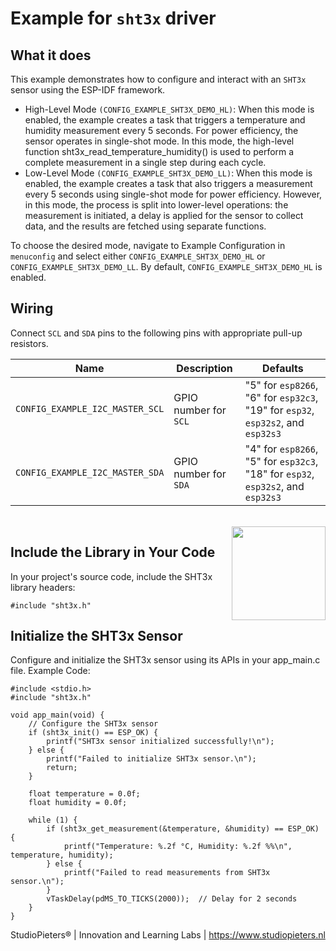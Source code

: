 # Example for `sht3x` driver

## What it does

This example demonstrates how to configure and interact with an `SHT3x` sensor using the ESP-IDF framework.

* High-Level Mode `(CONFIG_EXAMPLE_SHT3X_DEMO_HL)`:
When this mode is enabled, the example creates a task that triggers a temperature and humidity measurement every 5 seconds. For power efficiency, the sensor operates in single-shot mode. In this mode, the high-level function sht3x_read_temperature_humidity() is used to perform a complete measurement in a single step during each cycle.
* Low-Level Mode `(CONFIG_EXAMPLE_SHT3X_DEMO_LL)`:
When this mode is enabled, the example creates a task that also triggers a measurement every 5 seconds using single-shot mode for power efficiency. However, in this mode, the process is split into lower-level operations: the measurement is initiated, a delay is applied for the sensor to collect data, and the results are fetched using separate functions.

To choose the desired mode, navigate to Example Configuration in `menuconfig` and select either `CONFIG_EXAMPLE_SHT3X_DEMO_HL` or `CONFIG_EXAMPLE_SHT3X_DEMO_LL`. By default, `CONFIG_EXAMPLE_SHT3X_DEMO_HL` is enabled.

## Wiring


Connect `SCL` and `SDA` pins to the following pins with appropriate pull-up
resistors.

| Name | Description | Defaults |
|------|-------------|----------|
| `CONFIG_EXAMPLE_I2C_MASTER_SCL` | GPIO number for `SCL` | "5" for `esp8266`, "6" for `esp32c3`, "19" for `esp32`, `esp32s2`, and `esp32s3` |
| `CONFIG_EXAMPLE_I2C_MASTER_SDA` | GPIO number for `SDA` | "4" for `esp8266`, "5" for `esp32c3`, "18" for `esp32`, `esp32s2`, and `esp32s3` |

<br>

<img  style="float: right;" src="https://github.com/AchimPieters/ESP32-SmartPlug/blob/main/images/MIT%7C%20SOFTWARE%20WHITE.svg" width="150">

## Include the Library in Your Code

In your project's source code, include the SHT3x library headers:

```
#include "sht3x.h"
```

## Initialize the SHT3x Sensor

Configure and initialize the SHT3x sensor using its APIs in your app_main.c file.
Example Code:

```
#include <stdio.h>
#include "sht3x.h"

void app_main(void) {
    // Configure the SHT3x sensor
    if (sht3x_init() == ESP_OK) {
        printf("SHT3x sensor initialized successfully!\n");
    } else {
        printf("Failed to initialize SHT3x sensor.\n");
        return;
    }

    float temperature = 0.0f;
    float humidity = 0.0f;

    while (1) {
        if (sht3x_get_measurement(&temperature, &humidity) == ESP_OK) {
            printf("Temperature: %.2f °C, Humidity: %.2f %%\n", temperature, humidity);
        } else {
            printf("Failed to read measurements from SHT3x sensor.\n");
        }
        vTaskDelay(pdMS_TO_TICKS(2000));  // Delay for 2 seconds
    }
}
```

StudioPieters® | Innovation and Learning Labs | https://www.studiopieters.nl
